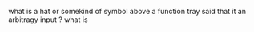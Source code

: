 

what is a hat or somekind of symbol above a function tray said that it an arbitragy input ? 
what is
